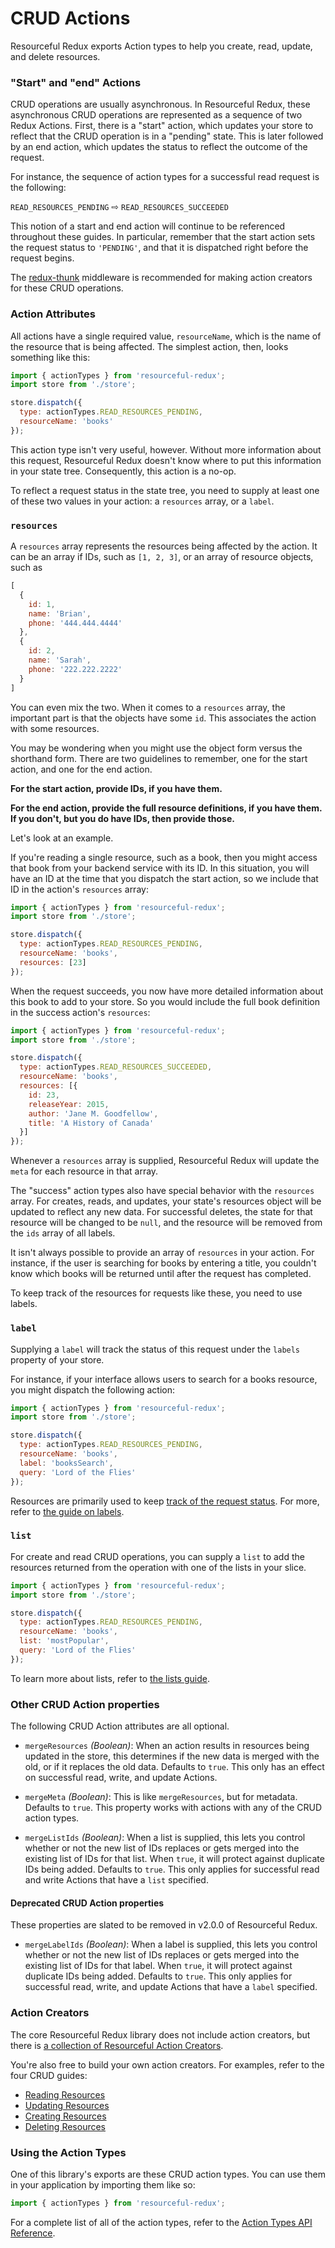 # CRUD Actions

Resourceful Redux exports Action types to help you create, read, update,
and delete resources.

### "Start" and "end" Actions

CRUD operations are usually asynchronous. In Resourceful Redux, these
asynchronous CRUD operations are represented as a sequence of two Redux Actions.
First, there is a "start" action, which updates your store to reflect that the
CRUD operation is in a "pending" state. This is later followed by an end action,
which updates the status to reflect the outcome of the request.

For instance, the sequence of action types for a successful read request is the
following:

`READ_RESOURCES_PENDING` ⇨ `READ_RESOURCES_SUCCEEDED`

This notion of a start and end action will continue to be referenced throughout
these guides. In particular, remember that the start action sets the request
status to `'PENDING'`, and that it is dispatched right before the request begins.

The [redux-thunk](https://github.com/gaearon/redux-thunk) middleware is
recommended for making action creators for these CRUD operations.

### Action Attributes

All actions have a single required value, `resourceName`, which is the name
of the resource that is being affected. The simplest action, then, looks
something like this:

```js
import { actionTypes } from 'resourceful-redux';
import store from './store';

store.dispatch({
  type: actionTypes.READ_RESOURCES_PENDING,
  resourceName: 'books'
});
```

This action type isn't very useful, however. Without more information about this
request, Resourceful Redux doesn't know where to put this information in your
state tree. Consequently, this action is a no-op.

To reflect a request status in the state tree, you need to supply at least one
of these two values in your action: a `resources` array, or a `label`.

### `resources`

A `resources` array represents the resources being affected by the action.
It can be an array if IDs, such as `[1, 2, 3]`, or an array of resource objects,
such as

```js
[
  {
    id: 1,
    name: 'Brian',
    phone: '444.444.4444'
  },
  {
    id: 2,
    name: 'Sarah',
    phone: '222.222.2222'
  }
]
```

You can even mix the two. When it comes to a `resources` array, the important
part is that the objects have some `id`. This associates the action with some
resources.

You may be wondering when you might use the object form versus the shorthand
form. There are two guidelines to remember, one for the start action, and one
for the end action.

**For the start action, provide IDs, if you have them.**

**For the end action, provide the full resource definitions, if you have them.
If you don't, but you do have IDs, then provide those.**

Let's look at an example.

If you're reading a single resource, such as a book, then you might access that
book from your backend service with its ID. In this situation, you will have an
ID at the time that you dispatch the start action, so we include that ID in
the action's `resources` array:

```js
import { actionTypes } from 'resourceful-redux';
import store from './store';

store.dispatch({
  type: actionTypes.READ_RESOURCES_PENDING,
  resourceName: 'books',
  resources: [23]
});
```

When the request succeeds, you now have more detailed information about this
book to add to your store. So you would include the full book definition in the
success action's `resources`:

```js
import { actionTypes } from 'resourceful-redux';
import store from './store';

store.dispatch({
  type: actionTypes.READ_RESOURCES_SUCCEEDED,
  resourceName: 'books',
  resources: [{
    id: 23,
    releaseYear: 2015,
    author: 'Jane M. Goodfellow',
    title: 'A History of Canada'
  }]
});
```

Whenever a `resources` array is supplied, Resourceful Redux will update the
`meta` for each resource in that array.

The "success" action types also have special behavior with the `resources`
array. For creates, reads, and updates, your state's resources object will be
updated to reflect any new data. For successful deletes, the state for that
resource will be changed to be `null`, and the resource will be removed from the
`ids` array of all labels.

It isn't always possible to provide an array of `resources` in your action. For
instance, if the user is searching for books by entering a title, you couldn't
know which books will be returned until after the request has completed.

To keep track of the resources for requests like these, you need to use labels.

### `label`

Supplying a `label` will track the status of this request under the `labels`
property of your store.

For instance, if your interface allows users to search for a books resource, you
might dispatch the following action:

```js
import { actionTypes } from 'resourceful-redux';
import store from './store';

store.dispatch({
  type: actionTypes.READ_RESOURCES_PENDING,
  resourceName: 'books',
  label: 'booksSearch',
  query: 'Lord of the Flies'
});
```

Resources are primarily used to keep
[track of the request status](/docs/guides/tracking-requests.md). For more, refer
to [the guide on labels](/docs/guides/request-labels.md).

### `list`

For create and read CRUD operations, you can supply a `list` to add the resources
returned from the operation with one of the lists in your slice.

```js
import { actionTypes } from 'resourceful-redux';
import store from './store';

store.dispatch({
  type: actionTypes.READ_RESOURCES_PENDING,
  resourceName: 'books',
  list: 'mostPopular',
  query: 'Lord of the Flies'
});
```

To learn more about lists, refer to [the lists guide]().

### Other CRUD Action properties

The following CRUD Action attributes are all optional.

- `mergeResources` *(Boolean)*: When an action results in resources being
  updated in the store, this determines if the new data is merged with the old,
  or if it replaces the old data. Defaults to `true`. This only has an effect
  on successful read, write, and update Actions.

- `mergeMeta` *(Boolean)*: This is like `mergeResources`, but for metadata.
  Defaults to `true`. This property works with actions with any of the CRUD
  action types.

- `mergeListIds` *(Boolean)*: When a list is supplied, this lets you control
  whether or not the new list of IDs replaces or gets merged into the existing
  list of IDs for that list. When `true`, it will protect against duplicate
  IDs being added. Defaults to `true`. This only applies for successful read
  and write Actions that have a `list` specified.

#### Deprecated CRUD Action properties

These properties are slated to be removed in v2.0.0 of Resourceful Redux.

- `mergeLabelIds` *(Boolean)*: When a label is supplied, this lets you control
  whether or not the new list of IDs replaces or gets merged into the existing
  list of IDs for that label. When `true`, it will protect against duplicate
  IDs being added. Defaults to `true`. This only applies for successful read,
  write, and update Actions that have a `label` specified.

### Action Creators

The core Resourceful Redux library does not include action creators, but there
is [a collection of Resourceful Action Creators](/docs/extras/resourceful-action-creators.md).

You're also free to build your own action creators. For examples, refer to the
four CRUD guides:

- [Reading Resources](./reading-resources)
- [Updating Resources](./updating-resources)
- [Creating Resources](./creating-resources)
- [Deleting Resources](./deleting-resources)

### Using the Action Types

One of this library's exports are these CRUD action types. You can use them in
your application by importing them like so:

```js
import { actionTypes } from 'resourceful-redux';
```

For a complete list of all of the action types, refer to the
[Action Types API Reference](../api-reference/action-types.md).
